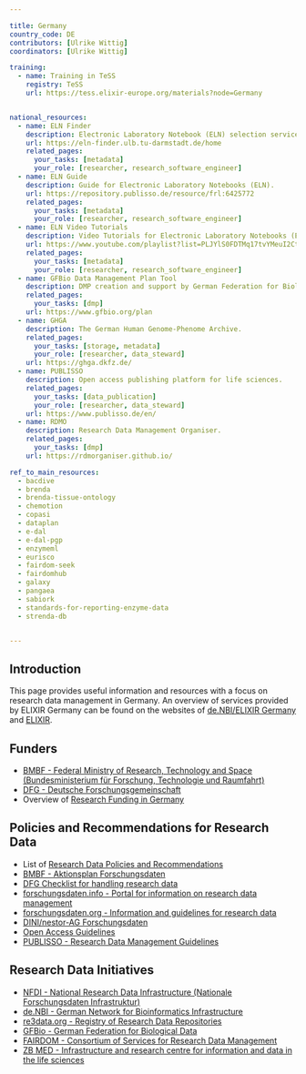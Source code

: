 ```yaml
---

title: Germany
country_code: DE
contributors: [Ulrike Wittig]
coordinators: [Ulrike Wittig]

training:
  - name: Training in TeSS
    registry: TeSS
    url: https://tess.elixir-europe.org/materials?node=Germany


national_resources:
  - name: ELN Finder
    description: Electronic Laboratory Notebook (ELN) selection service. 
    url: https://eln-finder.ulb.tu-darmstadt.de/home
    related_pages:
      your_tasks: [metadata]
      your_role: [researcher, research_software_engineer]
  - name: ELN Guide
    description: Guide for Electronic Laboratory Notebooks (ELN). 
    url: https://repository.publisso.de/resource/frl:6425772
    related_pages:
      your_tasks: [metadata]
      your_role: [researcher, research_software_engineer]
  - name: ELN Video Tutorials
    description: Video Tutorials for Electronic Laboratory Notebooks (ELN). 
    url: https://www.youtube.com/playlist?list=PLJYlS0FDTMq17tvYMeuI2Ct5XtykRFy0K
    related_pages:
      your_tasks: [metadata]
      your_role: [researcher, research_software_engineer]
  - name: GFBio Data Management Plan Tool
    description: DMP creation and support by German Federation for Biological Data (GFBio).
    related_pages:
      your_tasks: [dmp]
    url: https://www.gfbio.org/plan
  - name: GHGA
    description: The German Human Genome-Phenome Archive.
    related_pages:
      your_tasks: [storage, metadata]
      your_role: [researcher, data_steward]
    url: https://ghga.dkfz.de/
  - name: PUBLISSO
    description: Open access publishing platform for life sciences.
    related_pages:
      your_tasks: [data_publication]
      your_role: [researcher, data_steward]
    url: https://www.publisso.de/en/
  - name: RDMO
    description: Research Data Management Organiser.
    related_pages:
      your_tasks: [dmp]
    url: https://rdmorganiser.github.io/

ref_to_main_resources:
  - bacdive
  - brenda
  - brenda-tissue-ontology
  - chemotion
  - copasi
  - dataplan
  - e-dal
  - e-dal-pgp
  - enzymeml
  - eurisco
  - fairdom-seek
  - fairdomhub
  - galaxy
  - pangaea
  - sabiork
  - standards-for-reporting-enzyme-data
  - strenda-db


---
```



## Introduction 

This page provides useful information and resources with a focus on research data management in Germany. An overview of services provided by ELIXIR Germany can be found on the websites of [de.NBI/ELIXIR Germany](https://www.denbi.de/) and [ELIXIR](https://elixir-europe.org/about-us/who-we-are/nodes/germany).

## Funders

* [BMBF - Federal Ministry of Research, Technology and Space (Bundesministerium für ­Forschung, Technologie und Raumfahrt)](https://www.bmbf.de/)
* [DFG - Deutsche Forschungsgemeinschaft](https://www.dfg.de)
* Overview of [Research Funding in Germany](https://www.research-in-germany.org/en/)

## Policies and Recommendations for Research Data

* List of [Research Data Policies and Recommendations](https://www.forschungsdaten.org/index.php/Data_Policies)
* [BMBF - Aktionsplan Forschungsdaten](https://www.bildung-forschung.digital/digitalezukunft/de/wissenschaft_und_forschung/forschungsdaten/forschungsdaten_node.html)
* [DFG Checklist for handling research data](https://www.dfg.de/download/pdf/foerderung/grundlagen_dfg_foerderung/forschungsdaten/forschungsdaten_checkliste_de.pdf)
* [forschungsdaten.info - Portal for information on research data management](https://www.forschungsdaten.info/)
* [forschungsdaten.org - Information and guidelines for research data](https://www.forschungsdaten.org)
* [DINI/nestor-AG Forschungsdaten](https://dini.de/ag/dininestor-ag-forschungsdaten/)
* [Open Access Guidelines](https://open-access.network)
* [PUBLISSO - Research Data Management Guidelines](https://www.publisso.de/en/research-data-management)

## Research Data Initiatives 

* [NFDI - National Research Data Infrastructure (Nationale Forschungsdaten Infrastruktur)](https://www.nfdi.de/)
* [de.NBI - German Network for Bioinformatics Infrastructure](https://www.denbi.de/)
* [re3data.org - Registry of Research Data Repositories](https://www.re3data.org)
* [GFBio - German Federation for Biological Data](https://www.gfbio.org/)
* [FAIRDOM - Consortium of Services for Research Data Management](https://fair-dom.org/)
* [ZB MED - Infrastructure and research centre for information and data in the life sciences](https://www.zbmed.de/)


